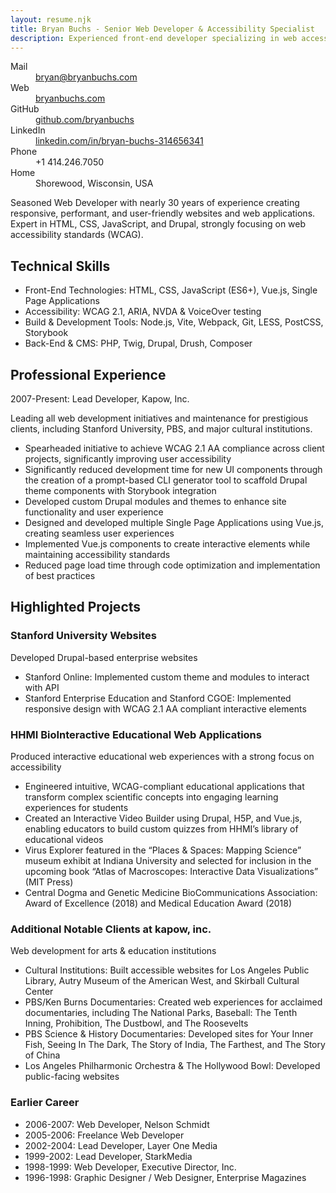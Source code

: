 ```yaml
---
layout: resume.njk
title: Bryan Buchs - Senior Web Developer & Accessibility Specialist
description: Experienced front-end developer specializing in web accessibility and responsive design.
---
```


<dl>
  <dt>Mail</dt>
  <dd><a href="mailto:bryan@bryanbuchs.com">bryan@bryanbuchs.com</a></dd>

  <dt>Web</dt>
  <dd><a href="https://bryanbuchs.com">bryanbuchs.com</a></dd>

  <dt>GitHub</dt>
  <dd><a href="github.com/bryanbuchs">github.com/bryanbuchs</a></dd>

  <dt>LinkedIn</dt>
  <dd><a href="https://www.linkedin.com/in/bryan-buchs-314656341" target="_blank">linkedin.com/in/bryan-buchs-314656341</a></dd>

  <dt>Phone</dt>
  <dd>+1 414.246.7050</dd>

  <dt>Home</dt>
  <dd>Shorewood, Wisconsin, USA</dd>

</dl>

Seasoned Web Developer with nearly 30 years of experience creating responsive, performant, and user-friendly websites and web applications. Expert in HTML, CSS, JavaScript, and Drupal, strongly focusing on web accessibility standards (WCAG).

## Technical Skills

- Front-End Technologies: HTML, CSS, JavaScript (ES6+), Vue.js, Single Page Applications
- Accessibility: WCAG 2.1, ARIA, NVDA & VoiceOver testing
- Build & Development Tools: Node.js, Vite, Webpack, Git, LESS, PostCSS, Storybook
- Back-End & CMS: PHP, Twig, Drupal, Drush, Composer

## Professional Experience

2007-Present: Lead Developer, Kapow, Inc.

Leading all web development initiatives and maintenance for prestigious clients, including Stanford University, PBS, and major cultural institutions.

- Spearheaded initiative to achieve WCAG 2.1 AA compliance across client projects, significantly improving user accessibility
- Significantly reduced development time for new UI components through the creation of a prompt-based CLI generator tool to scaffold Drupal theme components with Storybook integration
- Developed custom Drupal modules and themes to enhance site functionality and user experience
- Designed and developed multiple Single Page Applications using Vue.js, creating seamless user experiences
- Implemented Vue.js components to create interactive elements while maintaining accessibility standards
- Reduced page load time through code optimization and implementation of best practices

## Highlighted Projects

### Stanford University Websites

Developed Drupal-based enterprise websites

- Stanford Online: Implemented custom theme and modules to interact with API
- Stanford Enterprise Education and Stanford CGOE: Implemented responsive design with WCAG 2.1 AA compliant interactive elements

### HHMI BioInteractive Educational Web Applications

Produced interactive educational web experiences with a strong focus on accessibility

- Engineered intuitive, WCAG-compliant educational applications that transform complex scientific concepts into engaging learning experiences for students
- Created an Interactive Video Builder using Drupal, H5P, and Vue.js, enabling educators to build custom quizzes from HHMI’s library of educational videos
- Virus Explorer featured in the “Places & Spaces: Mapping Science” museum exhibit at Indiana University and selected for inclusion in the upcoming book “Atlas of Macroscopes: Interactive Data Visualizations” (MIT Press)
- Central Dogma and Genetic Medicine BioCommunications Association: Award of Excellence (2018) and Medical Education Award (2018)

### Additional Notable Clients at kapow, inc.

Web development for arts & education institutions

- Cultural Institutions: Built accessible websites for Los Angeles Public Library, Autry Museum of the American West, and Skirball Cultural Center
- PBS/Ken Burns Documentaries: Created web experiences for acclaimed documentaries, including The National Parks, Baseball: The Tenth Inning, Prohibition, The Dustbowl, and The Roosevelts
- PBS Science & History Documentaries: Developed sites for Your Inner Fish, Seeing In The Dark, The Story of India, The Farthest, and The Story of China
- Los Angeles Philharmonic Orchestra & The Hollywood Bowl: Developed public-facing websites

### Earlier Career

- 2006-2007: Web Developer, Nelson Schmidt
- 2005-2006: Freelance Web Developer
- 2002-2004: Lead Developer, Layer One Media
- 1999-2002: Lead Developer, StarkMedia
- 1998-1999: Web Developer, Executive Director, Inc.
- 1996-1998: Graphic Designer / Web Designer, Enterprise Magazines

